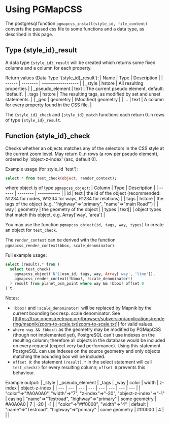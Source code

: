 # Using PGMapCSS
The postgresql function `pgmapcss_install(style_id, file_content)` converts the passed css file to some functions and a data type, as described in this page.

## Type {style_id}_result
A data type `{style_id}_result` will be created which returns some fixed columns and a column for each property.

Return values (Data Type '{style_id}_result'):
| Name   | Type     | Description        |
| ------ | -------- | ------------------ |
| _style | hstore   | All resulting properties |
| _pseudo_element | text | The current pseudo element, default: 'default'.
| _tags  | hstore   | The resulting tags, as modified by set and unset statements. |
| _geo   | geometry | (Modified) geometry |
| ...    | text     | A column for every property found in the CSS file. |

The `{style_id}_check` and `{style_id}_match` functions each return 0..n rows of type `{style_id}_result`.

## Function {style_id}_check
Checks whether an objects matches any of the selectors in the CSS style at the current zoom level. May return 0..n rows (a row per pseudo element), ordered by 'object-z-index' (asc, default 0).

Example usage (for style_id 'test'):
```sql
select * from test_check(object, render_context);
```

where object is of type `pgmapcss_object`:
| Column | Type     | Description |
| ------ | -------- | ----------- |
| id     | text     | the id of the object (recommended: N1234 for nodes, W1234 for ways, R1234 for relations) |
| tags   | hstore   | the tags of the object (e.g. '"highway"=>"primary", "name"=>"main Road"') |
| way    | geometry | the geometry of the object |
| types  | text[]   | object types that match this object, e.g. Array['way', 'area'] |

You may use the function `pgmapcss_object(id, tags, way, types)` to create an object for `test_check`.

The `render_context` can be derived with the function `pgmapcss_render_context(bbox, scale_denominator)`.

Full example usage:
```sql
select (result).* from (
  select test_check(
    pgmapcss_object('N'||osm_id, tags, way, Array['way', 'line']),
    pgmapcss_render_context(!bbox!, !scale_denominator!)
  ) result from planet_osm_point where way && !bbox! offset 0
) t
```

Notes:
* `!bbox!` and `!scale_denominator!` will be replaced by Mapnik by the current bounding box resp. scale denominator. See [[https://trac.openstreetmap.org/browser/subversion/applications/rendering/mapnik/zoom-to-scale.txt|zoom-to-scale.txt]] for valid values.
* `where way && !bbox!`: as the geometry may be modified by PGMapCSS (though not implemented yet), PostgreSQL can't use indexes on the resulting column; therefore all objects in the database would be included on every request (expect very bad performance). Using this statement PostgreSQL can use indexes on the source geometry and only objects matching the bounding box will be included.
* `offset 0`: the statement `(result).*` in the select statement will call `test_check()` for every resulting column; `offset 0` prevents this behaviour.

Example output:
| _style | _pseudo_element | _tags | _way | color | width | z-index | object-z-index |
| --- | --- | --- | --- | --- | --- | --- | --- |
| "color"=>"#A0A0A0", "width"=>"7", "z-index"=>"-20", "object-z-index"=>"-1" | casing | "name"=>"Testroad", "highway"=>"primary" | some geometry | #A0A0A0 | 7 | -20 | -1 |
| "color"=>"#ff0000", "width"=>"4" | default | "name"=>"Testroad", "highway"=>"primary" | some geometry | #ff0000 | 4 | | |
